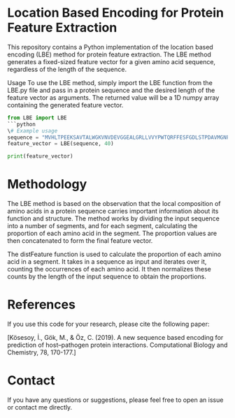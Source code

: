 # Location Based Encoding for Protein Feature Extraction

This repository contains a Python implementation of the location based encoding (LBE) method for protein feature extraction. The LBE method generates a fixed-sized feature vector for a given amino acid sequence, regardless of the length of the sequence.

Usage
To use the LBE method, simply import the LBE function from the LBE.py file and pass in a protein sequence and the desired length of the feature vector as arguments. The returned value will be a 1D numpy array containing the generated feature vector.


```python
from LBE import LBE
```python
\# Example usage
sequence = "MVHLTPEEKSAVTALWGKVNVDEVGGEALGRLLVVYPWTQRFFESFGDLSTPDAVMGNPKVKAHGKKVLGAFSDGLAHLDNLKGTFATLSELHCDKLHVDPENFRLLGNVLVCVLAHHFGKEFTPPVQAAYQKVVAGVANALAHKYH"
feature_vector = LBE(sequence, 40)

print(feature_vector)
```
# Methodology

The LBE method is based on the observation that the local composition of amino acids in a protein sequence carries important information about its function and structure. The method works by dividing the input sequence into a number of segments, and for each segment, calculating the proportion of each amino acid in the segment. The proportion values are then concatenated to form the final feature vector.

The distFeature function is used to calculate the proportion of each amino acid in a segment. It takes in a sequence as input and iterates over it, counting the occurrences of each amino acid. It then normalizes these counts by the length of the input sequence to obtain the proportions.

# References
If you use this code for your research, please cite the following paper:

[Kösesoy, İ., Gök, M., & Öz, C. (2019). A new sequence based encoding for prediction of host–pathogen protein interactions. Computational Biology and Chemistry, 78, 170-177.]

# Contact
If you have any questions or suggestions, please feel free to open an issue or contact me directly.
